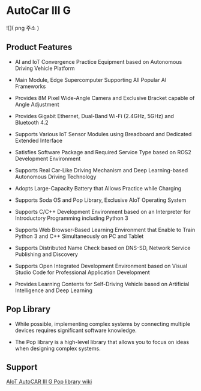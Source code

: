 # AutoCar III G
![]( png 주소 )

## Product Features
- AI and IoT Convergence Practice Equipment based on Autonomous Driving Vehicle Platform

- Main Module, Edge Supercomputer Supporting All Popular AI Frameworks

- Provides 8M Pixel Wide-Angle Camera and Exclusive Bracket capable of Angle Adjustment

- Provides Gigabit Ethernet, Dual-Band Wi-Fi (2.4GHz, 5GHz) and Bluetooth 4.2

- Supports Various IoT Sensor Modules using Breadboard and Dedicated Extended Interface

- Satisfies Software Package and Required Service Type based on ROS2 Development Environment

- Supports Real Car-Like Driving Mechanism and Deep Learning-based Autonomous Driving Technology

- Adopts Large-Capacity Battery that Allows Practice while Charging

- Supports Soda OS and Pop Library, Exclusive AIoT Operating System

- Supports C/C++ Development Environment based on an Interpreter for Introductory Programming including Python 3

- Supports Web Browser-Based Learning Environment that Enable to Train Python 3 and C++ Simultaneously on PC and Tablet

- Supports Distributed Name Check based on DNS-SD, Network Service Publishing and Discovery

- Supports Open Integrated Development Environment based on Visual Studio Code for Professional Application Development

- Provides Learning Contents for Self-Driving Vehicle based on Artificial Intelligence and Deep Learning

## Pop Library
- While possible, implementing complex systems by connecting multiple devices requires significant software knowledge.

- The Pop library is a high-level library that allows you to focus on ideas when designing complex systems.

## Support 

[AIoT AutoCAR III G Pop library wiki](https://github.com/hanback-docs/AutoCar-IIIG/wiki)
